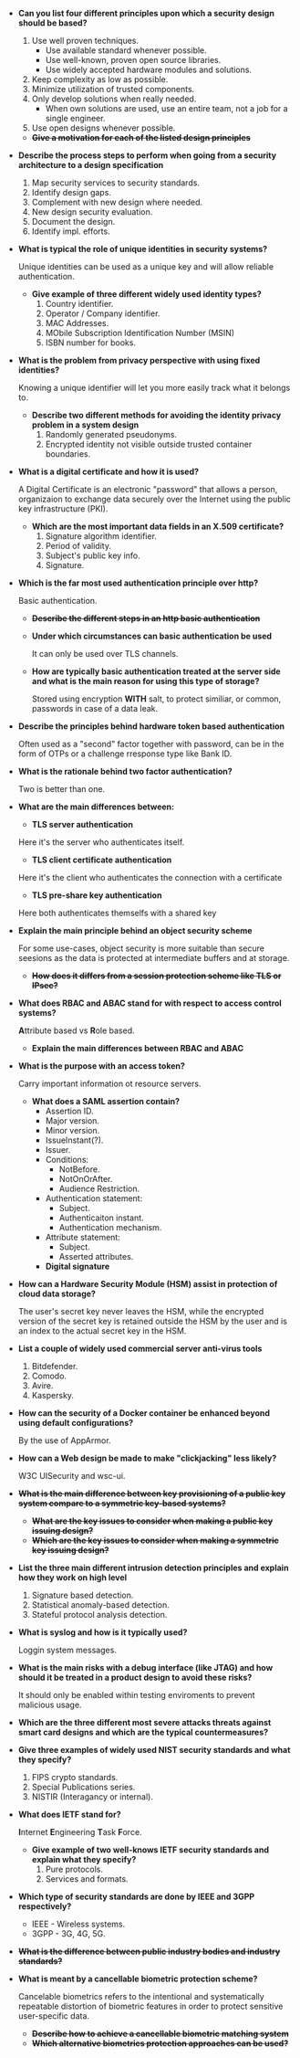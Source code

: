 * __Can you list four different principles upon which a security design should be based?__
    1. Use well proven techniques.
        * Use available standard whenever possible.
        * Use well-known, proven open source libraries.
        * Use widely accepted hardware modules and solutions.
    2. Keep complexity as low as possible.
    3. Minimize utilization of trusted components.
    4. Only develop solutions when really needed.
        * When own solutions are used, use an entire team, not a job for a single engineer.
    5. Use open designs whenever possible.
    * ~~__Give a motivation for each of the listed design principles__~~
* __Describe the process steps to perform when going from a security architecture to a design specification__
    1. Map security services to security standards.
    2. Identify design gaps.
    3. Complement with new design where needed.
    4. New design security evaluation.
    5. Document the design.
    6. Identify impl. efforts.
* __What is typical the role of unique identities in security systems?__

    Unique identities can be used as a unique key and will allow reliable authentication.
    * __Give example of three different widely used identity types?__
        1. Country identifier.
        2. Operator / Company identifier.
        3. MAC Addresses.
        4. MObile Subscription Identification Number (MSIN)
        5. ISBN number for books.
* __What is the problem from privacy perspective with using fixed identities?__

    Knowing a unique identifier will let you more easily track what it belongs to.
    * __Describe two different methods for avoiding the identity privacy problem in a system design__
        1. Randomly generated pseudonyms.
        2. Encrypted identity not visible outside trusted container boundaries.
* __What is a digital certificate and how it is used?__

    A Digital Certificate is an electronic "password" that allows a person, organizaion to exchange data securely over the Internet using the public key infrastructure (PKI).
    * __Which are the most important data fields in an X.509 certificate?__
        1. Signature algorithm identifier.
        2. Period of validity.
        3. Subject's public key info.
        4. Signature.
* __Which is the far most used authentication principle over http?__

    Basic authentication.
    * ~~__Describe the different steps in an http basic authentication__~~
    * __Under which circumstances can basic authentication be used__

        It can only be used over TLS channels.
    * __How are typically basic authentication treated at the server side and what is the main reason for using this type of storage?__

        Stored using encryption __WITH__ salt, to protect similiar, or common, passwords in case of a data leak.
* __Describe the principles behind hardware token based authentication__

    Often used as a "second" factor together with password, can be in the form of OTPs or a challenge rresponse type like Bank ID.
* __What is the rationale behind two factor authentication?__

    Two is better than one.
* __What are the main differences between:__
    * __TLS server authentication__

    Here it's the server who authenticates itself.
    * __TLS client certificate authentication__

    Here it's the client who authenticates the connection with a certificate
    * __TLS pre-share key authentication__

    Here both authenticates themselfs with a shared key
* __Explain the main principle behind an object security scheme__

    For some use-cases, object security is more suitable than secure seesions as the data is protected at intermediate buffers and at storage.
    * ~~__How does it differs from a session protection scheme like TLS or IPsec?__~~
* __What does RBAC and ABAC stand for with respect to access control systems?__

    **A**ttribute based vs **R**ole based.
    * __Explain the main differences between RBAC and ABAC__
* __What is the purpose with an access token?__

    Carry important information ot resource servers.
    * __What does a SAML assertion contain?__
        * Assertion ID.
        * Major version.
        * Minor version.
        * IssueInstant(?).
        * Issuer.
        * Conditions:
            * NotBefore.
            * NotOnOrAfter.
            * Audience Restriction.
        * Authentication statement:
            * Subject.
            * Authenticaiton instant.
            * Authentication mechanism.
        * Attribute statement:
            * Subject.
            * Asserted attributes.
        * __Digital signature__
* __How can a Hardware Security Module (HSM) assist in protection of cloud data storage?__

    The user's secret key never leaves the HSM, while the encrypted version of the secret key is retained outside the HSM by the user and is an index to the actual secret key in the HSM.
* __List a couple of widely used commercial server anti-virus tools__
    1. Bitdefender.
    2. Comodo.
    3. Avire.
    4. Kaspersky.
* __How can the security of a Docker container be enhanced beyond using default configurations?__

    By the use of AppArmor.
* __How can a Web design be made to make "clickjacking" less likely?__

    W3C UISecurity and wsc-ui.
* ~~__What is the main difference between key provisioning of a public key system compare to a symmetric key-based systems?__~~
    * ~~__What are the key issues to consider when making a public key issuing design?__~~
    * ~~__Which are the key issues to consider when making a symmetric key issuing design?__~~
* __List the three main different intrusion detection principles and explain how they work on high level__
    1. Signature based detection.
    2. Statistical anomaly-based detection.
    3. Stateful protocol analysis detection.
* __What is syslog and how is it typically used?__

    Loggin system messages.
* __What is the main risks with a debug interface (like JTAG) and how should it be treated in a product design to avoid these risks?__

    It should only be enabled within testing enviroments to prevent malicious usage.
* __Which are the three different most severe attacks threats against smart card designs and which are the typical countermeasures?__


* __Give three examples of widely used NIST security standards and what they specify?__
    1. FIPS crypto standards.
    2. Special Publications series.
    3. NISTIR (Interagancy or internal).
* __What does IETF stand for?__

    **I**nternet **E**ngineering **T**ask **F**orce.
    * __Give example of two well-knows IETF security standards and explain what they specify?__
        1. Pure protocols.
        2. Services and formats.
* __Which type of security standards are done by IEEE and 3GPP respectively?__
    * IEEE - Wireless systems.
    * 3GPP - 3G, 4G, 5G.
* ~~__What is the difference between public industry bodies and industry standards?__~~
* __What is meant by a cancellable biometric protection scheme?__

    Cancelable biometrics refers to the intentional and systematically repeatable distortion of biometric features in order to protect sensitive user-specific data.
    * ~~__Describe how to achieve a cancellable biometric matching system__~~
    * ~~__Which alternative biometrics protection approaches can be used?__~~